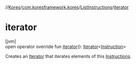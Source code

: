 //[Kores](../../../index.md)/[com.koresframework.kores](../index.md)/[ListInstructions](index.md)/[iterator](iterator.md)

# iterator

[jvm]\
open operator override fun [iterator](iterator.md)(): [Iterator](https://kotlinlang.org/api/latest/jvm/stdlib/kotlin.collections/-iterator/index.html)<[Instruction](../-instruction/index.md)>

Creates an [Iterator](https://kotlinlang.org/api/latest/jvm/stdlib/kotlin.collections/-iterator/index.html) that iterates elements of this [Instructions](../-instructions/index.md).
